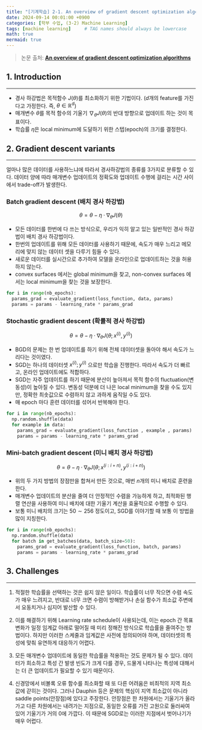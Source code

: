 ```yaml
---
title: "[기계학습] 2-1. An overview of gradient descent optimization algorithms"
date: 2024-09-14 00:01:00 +0900
categories: [학부 수업, (3-2) Machine Learning]
tags: [machine learning]     # TAG names should always be lowercase
math: true
mermaid: true
---
```


> 논문 출처: **[An overview of gradient descent optimization algorithms](https://arxiv.org/pdf/1609.04747)**

## 1. Introduction
---
- 경사 하강법은 목적함수 $J(\theta)$를 최소화하기 위한 기법이다. ($d$개의 feature를 가진다고 가정한다. 즉, $\theta \in \mathbb{R}^d$)
- 매개변수 $\theta$를 목적 함수의 기울기 $\nabla_\theta J(\theta)$의 반대 방향으로 업데이트 하는 것이 목표이다. 
- 학습률 $\eta$은 local minimum에 도달하기 위한 스텝(epoch)의 크기를 결정한다. 

## 2. Gradient descent variants
---
얼마나 많은 데이터를 사용하느냐에 따라서 경사하강법의 종류를  3가지로 분류할 수 있다. 데이터 양에 따라 매개변수 업데이트의 정확도와 업데이트 수행에 걸리는 시간 사이에서 trade-off가 발생한다.

### Batch gradient descent (배치 경사 하강법)

$$
\begin{equation}\theta = \theta - \eta \cdot \nabla_{\theta} J(\theta)\end{equation}
$$

- 모든 데이터를 한번에 다 쓰는 방식으로, 우리가 익히 알고 있는 일반적인 경사 하강법이 배치 경사 하강법이다.
- 한번의 업데이트를 위해 모든 데이터를 사용하기 때문에, 속도가 매우 느리고 메모리에 맞지 않는 데이터 셋을 다루기 힘들 수 있다.
- 새로운 데이터를 실시간으로 추가하여 모델을 온라인으로 업데이트하는 것을 허용하지 않는다.
- convex surfaces 에서는 global minimum을 찾고, non-convex surfaces 에서는 local minimum을 찾는 것을 보장한다.

```python
for i in range(nb_epochs):
  params_grad = evaluate_gradient(loss_function, data, params) 
  params = params - learning_rate * params_grad
```

### Stochastic gradient descent (확률적 경사 하강법)

$$
\begin{equation}
\theta = \theta - \eta \cdot \nabla_{\theta} J(\theta; x^{(i)}, y^{(i)})
\end{equation}$$

- $\text{BGD}$의 문제는 한 번 업데이트를 하기 위해 전체 데이터셋을 돌아야 해서 속도가 느리다는 것이였다.
- $\text{SGD}$는 하나의 데이터셋 $x^{(i)};y^{(i)}$ 으로만 학습을 진행한다. 따라서 속도가 더 빠르고, 온라인 업데이트에도 적합하다.
- $\text{SGD}$는 자주 업데이트를 하기 때문에 분산이 높아져서 목적 함수의 fluctuation(변동성)이 높아질 수 있다. 변동성 덕분에 더 나은 local minimum을 찾을 수도 있지만, 정확한 최솟값으로 수렴하지 않고 과하게 움직일 수도 있다.
- 매 epoch 마다 훈련 데이터를 섞어서 반복해야 한다.

```python
for i in range(nb_epochs): 
  np.random.shuffle(data) 
  for example in data:
    params_grad = evaluate_gradient(loss_function , example , params) 
    params = params - learning_rate * params_grad
```

### Mini-batch gradient descent (미니 배치 경사 하강법)

$$
\begin{equation}
\theta = \theta - \eta \cdot \nabla_{\theta} J(\theta; x^{(i:i+n)}, y^{(i:i+n)})
\end{equation}$$

- 위의 두 가지 방법의 장점만을 합쳐서 만든 것으로, 매번 $n$개의 미니 배치로 훈련을 한다.
- 매개변수 업데이트의 분산을 줄여 더 안정적인 수렴을 가능하게 하고, 최적화된 행렬 연산을 사용하여 미니 배치에 대한 기울기 계산을 효율적으로 수행할 수 있다.
- 보통 미니 배치의 크기는 $50 \sim 256$ 정도이고, $\text{SGD}$를 이야기할 때 보통 이 방법을 많이 지칭한다.

```python
for i in range(nb_epochs): 
  np.random.shuffle(data)
  for batch in get_batches(data, batch_size=50):
    params_grad = evaluate_gradient(loss_function, batch, params) 
    params = params - learning_rate * params_grad
```

## 3. Challenges
---
1. 적절한 학습률을 선택하는 것은 쉽지 않은 일이다. 학습률이 너무 작으면 수렴 속도가 매우 느려지고, 반대로 너무 크면 수렴이 방해받거나 손실 함수가 최소값 주변에서 요동치거나 심지어 발산할 수 있다.

2. 이를 해결하기 위해 Learning rate schedule이 사용되는데, 이는 epoch 간 목표 변화가 일정 임계값 아래로 떨어질 때 미리 정해진 방식으로 학습률을 줄여주는 방법이다. 하지만 이러한 스케줄과 임계값은 사전에 정의되어야 하며, 데이터셋의 특성에 맞춰 유연하게 대응하기 어렵다.

3. 모든 매개변수 업데이트에 동일한 학습률을 적용하는 것도 문제가 될 수 있다. 데이터가 희소하고 특성 간 발생 빈도가 크게 다를 경우, 드물게 나타나는 특성에 대해서는 더 큰 업데이트가 필요할 수 있기 때문이다.

4. 신경망에서 비볼록 오류 함수를 최소화할 때 또 다른 어려움은 비최적의 지역 최소값에 갇히는 것이다. 그러나 Dauphin 등은 문제의 핵심이 지역 최소값이 아니라 saddle points(안장점)에 있다고 주장한다. 안장점은 한 차원에서는 기울기가 올라가고 다른 차원에서는 내려가는 지점으로, 동일한 오류를 가진 고원으로 둘러싸여 있어 기울기가 거의 0에 가깝다. 이 때문에 SGD로는 이러한 지점에서 벗어나기가 매우 어렵다.
